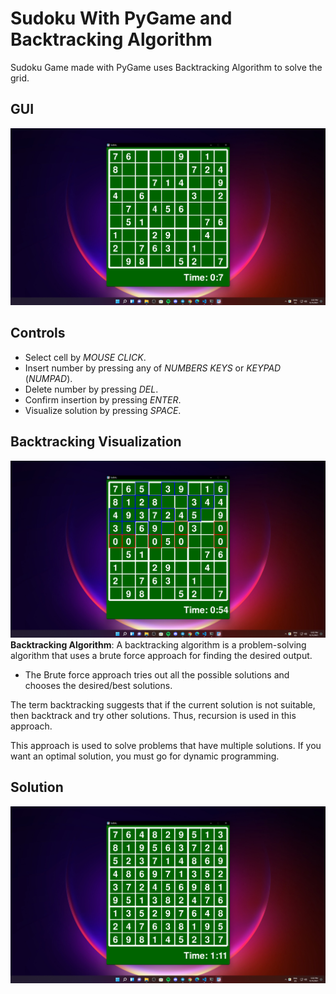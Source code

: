# Sudoku With PyGame and Backtracking Algorithm
Sudoku Game made with PyGame uses Backtracking Algorithm to solve the grid.

## GUI
![GUI](./media/Screenshot_1.png)

## Controls
- Select cell by *MOUSE CLICK*.
- Insert number by pressing any of *NUMBERS KEYS* or *KEYPAD* (*NUMPAD*).
- Delete number by pressing *DEL*.
- Confirm insertion by pressing *ENTER*.
- Visualize solution by pressing *SPACE*.

## Backtracking Visualization
![Backtracking solving the grid visualization](./media/Screenshot_2.png)
**Backtracking Algorithm**: 
A backtracking algorithm is a problem-solving algorithm that uses a brute force approach for finding the desired output.

- The Brute force approach tries out all the possible solutions and chooses the desired/best solutions.

The term backtracking suggests that if the current solution is not suitable, then backtrack and try other solutions. Thus, recursion is used in this approach.

This approach is used to solve problems that have multiple solutions. If you want an optimal solution, you must go for dynamic programming.
## Solution
![Solution](./media/Screenshot_3.png)

